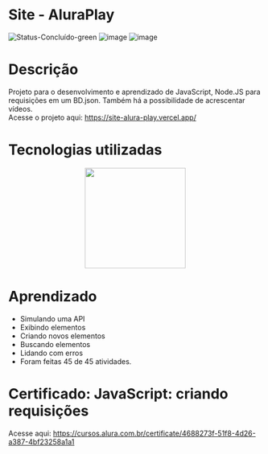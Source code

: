 # Site - AluraPlay
![Status-Concluído-green](https://user-images.githubusercontent.com/93163125/210287743-09caa864-8da5-449e-b864-deb864513652.svg)
![image](https://user-images.githubusercontent.com/93163125/224511287-5d6e6f90-8854-4e2f-a23c-134cc27d5391.png)
![image](https://user-images.githubusercontent.com/93163125/224511342-898a5de8-805d-4a63-92fa-be99ff4e192f.png)


# Descrição
Projeto para o desenvolvimento e aprendizado de JavaScript, Node.JS para requisições em um BD.json. Também há a possibilidade de acrescentar vídeos. 
<br>Acesse o projeto aqui: https://site-alura-play.vercel.app/

# Tecnologias utilizadas

<div align="center">
<img src="https://user-images.githubusercontent.com/93163125/212195910-dcb71905-074e-4033-8aa8-38b455d2dbab.png" width ="200px" />
</div>

# Aprendizado

<ul>
    <li>Simulando uma API</li>
    <li>Exibindo elementos</li>
    <li>Criando novos elementos</li>
    <li>Buscando elementos</li>
    <li>Lidando com erros</li>
    <li>Foram feitas 45 de 45 atividades.</li>
</ul>

# Certificado: JavaScript: criando requisições

Acesse aqui: https://cursos.alura.com.br/certificate/4688273f-51f8-4d26-a387-4bf23258a1a1


